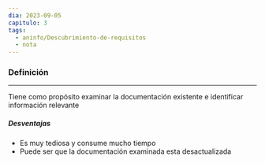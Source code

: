 ```yaml
---
dia: 2023-09-05
capitulo: 3
tags:
  - aninfo/Descubrimiento-de-requisitos
  - nota
---
```

### Definición
---
Tiene como propósito examinar la documentación existente e identificar información relevante

##### Desventajas
* Es muy tediosa y consume mucho tiempo
* Puede ser que la documentación examinada esta desactualizada